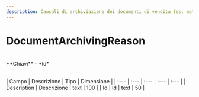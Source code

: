 ```yaml
---
description: Causali di archiviazione dei documenti di vendita (es. motivi di non acquisto)
---
```

# DocumentArchivingReason

<br>
**Chiavi**
- *Id*
<br><br>

| Campo | Descrizione | Tipo | Dimensione | 
| :--- | :--- | :--- | :--- | :--- |
| Description | Descrizione | text | 100 |
| Id | Id | text | 50 |



